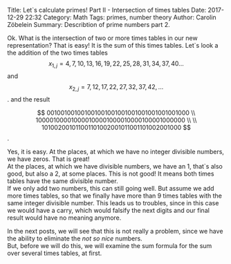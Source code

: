 Title:      Let`s calculate primes! Part II - Intersection of times tables
Date:       2017-12-29 22:32
Category:   Math
Tags:       primes, number theory
Author:     Carolin Zöbelein
Summary:    Describtion of prime numbers part 2.


Ok. What is the intersection of two or more times tables in our new representation? That is easy! It is the sum of this times tables. Let`s look a the addition of the two times tables 
$$x_{1, j} = 4, 7, 10, 13, 16, 19, 22, 25, 28, 31, 34, 37, 40 \dots$$
and
$$x_{2, j} = 7, 12, 17, 22, 27, 32, 37, 42, \dots$$. 
and the result

$$
001001001001001001001001001001001001001000 \\ 
100001000010000100001000010000100001000000 \\    
  \\
101002001011001101002001011001101002001000
$$.  

Yes, it is easy. At the places, at which we have no integer divisible numbers, we have zeros. That is great!  
At the places, at which we have divisible numbers, we have an 1, that`s also good, but also a 2, at some places. This is not good! It means both times tables have the same divisible number.  
If we only add two numbers, this can still going well. But assume we add more times tables, so that we finally have more than 9 times tables with the same integer divisible number. This leads us to troubles, since in this case we would have a carry, which would falsify the next digits and our final result would have no meaning anymore.  

In the next posts, we will see that this is not really a problem, since we have the ability to eliminate the *not so nice* numbers.  
But, before we will do this, we will examine the sum formula for the sum over several times tables, at first.

